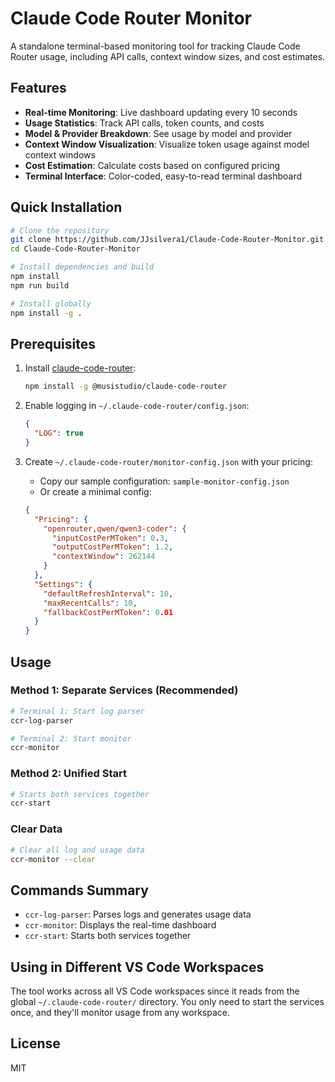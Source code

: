 # Claude Code Router Monitor

A standalone terminal-based monitoring tool for tracking Claude Code Router usage, including API calls, context window sizes, and cost estimates.

## Features

- **Real-time Monitoring**: Live dashboard updating every 10 seconds
- **Usage Statistics**: Track API calls, token counts, and costs
- **Model & Provider Breakdown**: See usage by model and provider
- **Context Window Visualization**: Visualize token usage against model context windows
- **Cost Estimation**: Calculate costs based on configured pricing
- **Terminal Interface**: Color-coded, easy-to-read terminal dashboard

## Quick Installation

```bash
# Clone the repository
git clone https://github.com/JJsilvera1/Claude-Code-Router-Monitor.git
cd Claude-Code-Router-Monitor

# Install dependencies and build
npm install
npm run build

# Install globally
npm install -g .
```

## Prerequisites

1. Install [claude-code-router](https://github.com/your-repo/claude-code-router):
   ```bash
   npm install -g @musistudio/claude-code-router
   ```

2. Enable logging in `~/.claude-code-router/config.json`:
   ```json
   {
     "LOG": true
   }
   ```

3. Create `~/.claude-code-router/monitor-config.json` with your pricing:
   - Copy our sample configuration: `sample-monitor-config.json`
   - Or create a minimal config:
   ```json
   {
     "Pricing": {
       "openrouter,qwen/qwen3-coder": {
         "inputCostPerMToken": 0.3,
         "outputCostPerMToken": 1.2,
         "contextWindow": 262144
       }
     },
     "Settings": {
       "defaultRefreshInterval": 10,
       "maxRecentCalls": 10,
       "fallbackCostPerMToken": 0.01
     }
   }
   ```

## Usage

### Method 1: Separate Services (Recommended)
```bash
# Terminal 1: Start log parser
ccr-log-parser

# Terminal 2: Start monitor
ccr-monitor
```

### Method 2: Unified Start
```bash
# Starts both services together
ccr-start
```

### Clear Data
```bash
# Clear all log and usage data
ccr-monitor --clear
```

## Commands Summary

- `ccr-log-parser`: Parses logs and generates usage data
- `ccr-monitor`: Displays the real-time dashboard
- `ccr-start`: Starts both services together

## Using in Different VS Code Workspaces

The tool works across all VS Code workspaces since it reads from the global `~/.claude-code-router/` directory. You only need to start the services once, and they'll monitor usage from any workspace.

## License

MIT